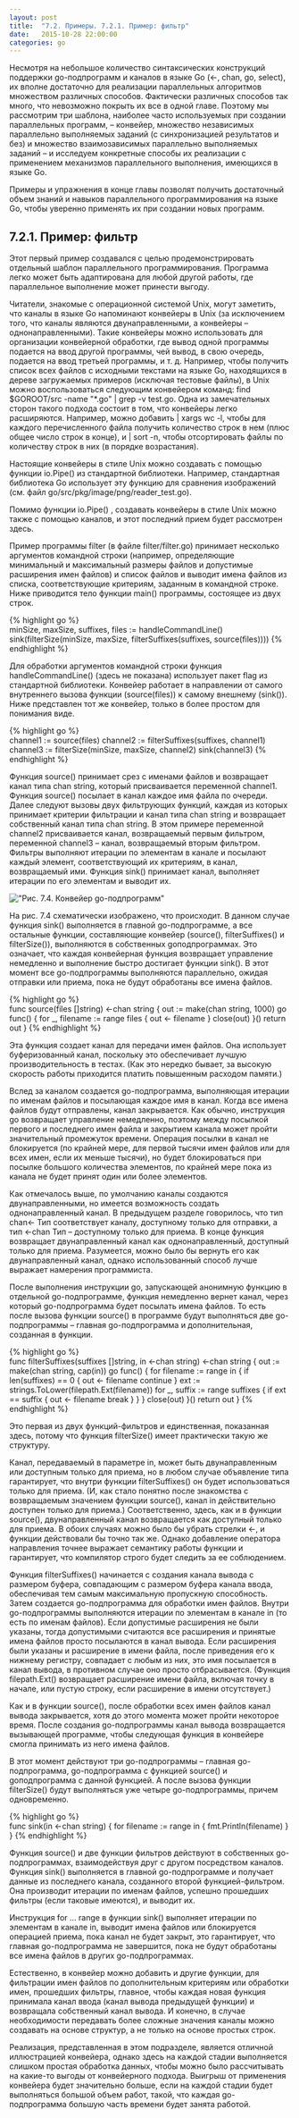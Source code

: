 ```yaml
---
layout: post
title:  "7.2. Примеры. 7.2.1. Пример: фильтр"
date:   2015-10-28 22:00:00
categories: go
---
```


Несмотря на небольшое количество синтаксических конструкций
поддержки go-подпрограмм и каналов в языке Go (<-, chan, go,
select), их вполне достаточно для реализации параллельных алгоритмов множеством различных способов. Фактически различных
способов так много, что невозможно покрыть их все в одной главе.
Поэтому мы рассмотрим три шаблона, наиболее часто используемых
при создании параллельных программ, – конвейер, множество независимых параллельно выполняемых заданий (с синхронизацией
результатов и без) и множество взаимозависимых параллельно выполняемых заданий – и исследуем конкретные способы их реализации с применением механизмов параллельного выполнения, имеющихся в языке Go.

Примеры и упражнения в конце главы позволят получить достаточный объем знаний и навыков параллельного программирования
на языке Go, чтобы уверенно применять их при создании новых
программ.

## 7.2.1. Пример: фильтр

Этот первый пример создавался с целью продемонстрировать отдельный шаблон параллельного программирования. Программа легко может быть адаптирована для любой другой работы, где параллельное выполнение может принести выгоду.

Читатели, знакомые с операционной системой Unix, могут заметить, что каналы в языке Go напоминают конвейеры в Unix (за исключением того, что каналы являются двунаправленными, а конвейеры – однонаправленными). Такие конвейеры можно использовать
для организации конвейерной обработки, где вывод одной программы
подается на ввод другой программы, чей вывод, в свою очередь, подается на ввод третьей программы, и т. д. Например, чтобы получить
список всех файлов с исходными текстами на языке Go, находящихся в дереве загружаемых примеров (исключая тестовые файлы), в
Unix можно воспользоваться следующим конвейером команд: find
$GOROOT/src -name "*.go" | grep -v test.go. Одна из замечательных
сторон такого подхода состоит в том, что конвейеры легко расширяются. Например, можно добавить | xargs wc -l, чтобы для каждого
перечисленного файла получить количество строк в нем (плюс общее
число строк в конце), и | sort -n, чтобы отсортировать файлы по
количеству строк в них (в порядке возрастания).

Настоящие конвейеры в стиле Unix можно создавать с помощью
функции io.Pipe() из стандартной библиотеки. Например, стандартная библиотека Go использует эту функцию для сравнения
изображений (см. файл go/src/pkg/image/png/reader_test.go).

Помимо функции io.Pipe() , создавать конвейеры в стиле Unix
можно также с помощью каналов, и этот последний прием будет
рассмотрен здесь.

Пример программы filter (в файле filter/filter.go) принимает
несколько аргументов командной строки (например, определяющие
минимальный и максимальный размеры файлов и допустимые расширения имен файлов) и список файлов и выводит имена файлов из списка, соответствующие критериям, заданным в командной строке. Ниже
приводится тело функции main() программы, состоящее из двух строк.


{% highlight go %}  
minSize, maxSize, suffixes, files := handleCommandLine()
sink(filterSize(minSize, maxSize, filterSuffixes(suffixes, source(files))))
{% endhighlight %}

Для обработки аргументов командной строки функция
handleCommandLine() (здесь не показана) использует пакет flag из
стандартной библиотеки. Конвейер работает в направлении от самого внутреннего вызова функции (source(files)) к самому внешнему
(sink()). Ниже представлен тот же конвейер, только в более простом
для понимания виде.

{% highlight go %}  
channel1 := source(files)
channel2 := filterSuffixes(suffixes, channel1)
channel3 := filterSize(minSize, maxSize, channel2)
sink(channel3)
{% endhighlight %}

Функция source() принимает срез с именами файлов и возвращает канал типа chan string, который присваивается переменной
channel1. Функция source() посылает в канал каждое имя файла
по очереди. Далее следуют вызовы двух фильтрующих функций,
каждая из которых принимает критерии фильтрации и канал типа
chan string и возвращает собственный канал типа chan string. В
этом примере переменной channel2 присваивается канал, возвращаемый первым фильтром, переменной channel3 – канал, возвращаемый
вторым фильтром. Фильтры выполняют итерации по элементам в
канале и посылают каждый элемент, соответствующий их критериям, в канал, возвращаемый ими. Функция sink() принимает канал,
выполняет итерации по его элементам и выводит их.

!["Рис. 7.4. Конвейер go-подпрограмм"](/images/ris-7-4.jpg "Рис. 7.4. Конвейер go-подпрограмм")

На рис. 7.4 схематически изображено, что происходит. В данном
случае функция sink() выполняется в главной go-подпрограмме,
а все остальные функции, составляющие конвейер (source(),
filterSuffixes() и filterSize()), выполняются в собственных goподпрограммах. Это означает, что каждая конвейерная функция
возвращает управление немедленно и выполнение быстро достигает
функции sink(). В этот момент все go-подпрограммы выполняются
параллельно, ожидая отправки или приема, пока не будут обработаны все имена файлов.

{% highlight go %}  
func source(files []string) <-chan string {
	out := make(chan string, 1000)
	go func() {
		for _, filename := range files {
			out <- filename
		}
		close(out)
	}()
	return out
}
{% endhighlight %}

Эта функция создает канал для передачи имен файлов. Она использует буферизованный канал, поскольку это обеспечивает лучшую производительность в тестах. (Как это нередко бывает, за высокую скорость работы приходится платить повышенным расходом
памяти.)

Вслед за каналом создается go-подпрограмма, выполняющая
итерации по именам файлов и посылающая каждое имя в канал.
Когда все имена файлов будут отправлены, канал закрывается. Как
обычно, инструкция go возвращает управление немедленно, поэтому между посылкой первого и последнего имен файла и закрытием
канала может пройти значительный промежуток времени. Операция
посылки в канал не блокируется (по крайней мере, для первой тысячи имен файлов или для всех имен, если их меньше тысячи), но
будет блокироваться при посылке большого количества элементов,
по крайней мере пока из канала не будет принят один или более
элементов.

Как отмечалось выше, по умолчанию каналы создаются двунаправленными, но имеется возможность создать однонаправленный
канал. В предыдущем разделе говорилось, что тип chan<- Тип соответствует каналу, доступному только для отправки, а тип <-chan
Тип – доступному только для приема. В конце функция возвращает
двунаправленный канал как однонаправленный, доступный только
для приема. Разумеется, можно было бы вернуть его как двунаправленный канал, однако использованный способ лучше выражает намерения программиста.

После выполнения инструкции go, запускающей анонимную
функцию в отдельной go-подпрограмме, функция немедленно вернет канал, через который go-подпрограмма будет посылать имена
файлов. То есть после вызова функции source() в программе будут
выполняться две go-подпрограммы – главная go-подпрограмма и дополнительная, созданная в функции.

{% highlight go %}  
func filterSuffixes(suffixes []string, in <-chan string) <-chan string {
	out := make(chan string, cap(in))
	go func() {
		for filename := range in {
			if len(suffixes) == 0 {
				out <- filename
				continue
			}
			ext := strings.ToLower(filepath.Ext(filename))
			for _, suffix := range suffixes {
				if ext == suffix {
					out <- filename
					break
				}
			}
		}
		close(out)
	}()
	return out
}
{% endhighlight %}

Это первая из двух функций-фильтров и единственная, показанная здесь, потому что функция filterSize() имеет практически такую же структуру.

Канал, передаваемый в параметре in, может быть двунаправленным или доступным только для приема, но в любом случае объявление типа гарантирует, что внутри функции filterSuffixes()
он будет использоваться только для приема. (И, как стало понятно
после знакомства с возвращаемым значением функции source(), канал in действительно доступен только для приема.) Соответственно,
здесь, как и в функции source(), двунаправленный канал возвращается как доступный только для приема. В обоих случаях можно
было бы убрать стрелки <-, и функции действовали бы точно так
же. Однако добавление оператора направления точнее выражает
семантику работы функции и гарантирует, что компилятор строго
будет следить за ее соблюдением.

Функция filterSuffixes() начинается с создания канала вывода
с размером буфера, совпадающим с размером буфера канала ввода,
обеспечивая тем самым максимальную пропускную способность. Затем создается go-подпрограмма для обработки имен файлов. Внутри
go-подпрограммы выполняются итерации по элементам в канале in
(то есть по именам файлов). Если допустимые расширения не были
указаны, тогда допустимыми считаются все расширения и принятые
имена файлов просто посылаются в канал вывода. Если расширения
были указаны и расширение в имени файла, после приведения его
к нижнему регистру, совпадает с любым из них, это имя посылается в канал вывода, в противном случае оно просто отбрасывается. (Функция filepath.Ext() возвращает расширение имени файла,
включая точку в начале, или пустую строку, если расширение в имени отсутствует.)

Как и в функции source(), после обработки всех имен файлов
канал вывода закрывается, хотя до этого момента может пройти
некоторое время. После создания go-подпрограммы канал вывода
возвращается вызывающей программе, чтобы следующая функция
в конвейере смогла принимать из него имена файлов.

В этот момент действуют три go-подпрограммы – главная
go-подпрограмма, go-подпрограмма с функцией source() и goподпрограмма с данной функцией. А после вызова функции
filterSize() будут выполняться уже четыре go-подпрограммы, причем одновременно.

{% highlight go %}  
func sink(in <-chan string) {
	for filename := range in {
		fmt.Println(filename)
	}
}
{% endhighlight %}

Функция source() и две функции фильтров действуют в собственных go-подпрограммах, взаимодействуя друг с другом посредством
каналов. Функция sink() выполняется в главной go-подпрограмме и
получает данные из последнего канала, созданного второй функцией-фильтром. Она производит итерации по именам файлов, успешно
прошедших фильтры (если таковые имеются), и выводит их.

Инструкция for ... range в функции sink() выполняет итерации
по элементам в канале in, выводит имена файлов или блокируется
операцией приема, пока канал не будет закрыт, это гарантирует, что
главная go-подпрограмма не завершится, пока не будут обработаны
все имена файлов в других go-подпрограммах.

Естественно, в конвейер можно добавить и другие функции, для
фильтрации имен файлов по дополнительным критериям или обработки имен, прошедших фильтры, главное, чтобы каждая новая
функция принимала канал ввода (канал вывода предыдущей функции) и возвращала собственный канал вывода. И конечно, в случае
необходимости передавать более сложные значения каналы можно
создавать на основе структур, а не только на основе простых строк.

Реализация, представленная в этом подразделе, является отличной иллюстрацией конвейера, однако здесь на каждой стадии выполняется слишком простая обработка данных, чтобы можно было
рассчитывать на какие-то выгоды от конвейерного подхода. Выигрыш от применения конвейера будет значительно больше, если
на каждой стадии будет выполняться большой объем работ, такой,
что каждая go-подпрограмма большую часть времени будет занята
работой.
